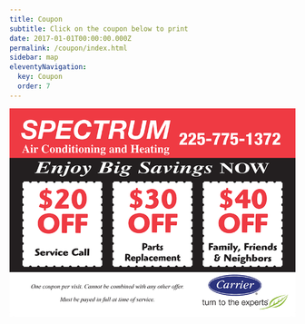 ```yaml
---
title: Coupon
subtitle: Click on the coupon below to print
date: 2017-01-01T00:00:00.000Z
permalink: /coupon/index.html
sidebar: map
eleventyNavigation:
  key: Coupon
  order: 7
---
```

<img src="/_includes/assets/uploads/spectrum-coupon.png" class="full pretty coupon" onClick="printme(event)">
